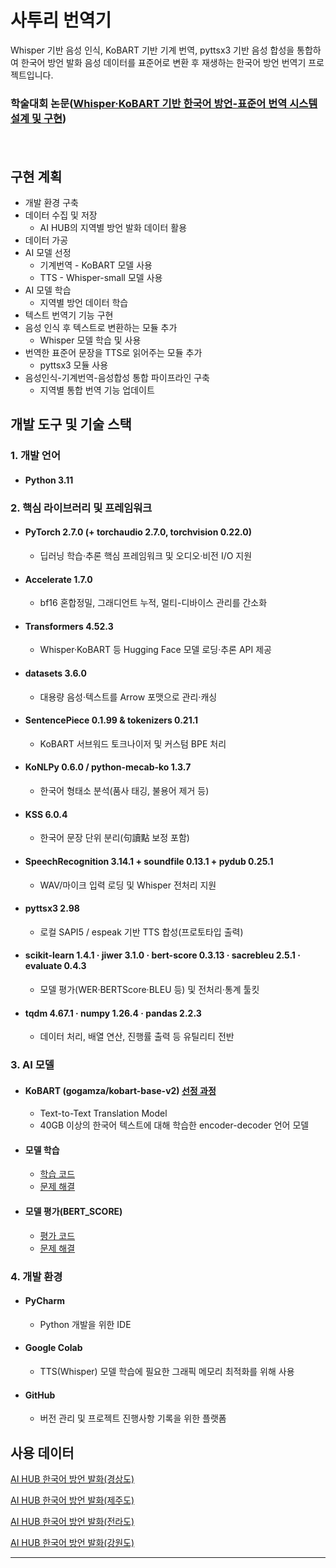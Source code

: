 # 사투리 번역기
Whisper 기반 음성 인식, KoBART 기반 기계 번역, pyttsx3 기반 음성 합성을 통합하여 한국어 방언 발화 음성 데이터를 표준어로 변환 후 재생하는 한국어 방언 번역기 프로젝트입니다.
  ### 학술대회 논문([Whisper·KoBART 기반 한국어 방언-표준어 번역 시스템 설계 및 구현](https://github.com/IMBLOP/dialect-translator/blob/a3f03e5a8505fd4f43c02946305a9076b548a4e9/Whisper%C2%B7KoBART%20%EA%B8%B0%EB%B0%98%20%ED%95%9C%EA%B5%AD%EC%96%B4%20%EB%B0%A9%EC%96%B8-%ED%91%9C%EC%A4%80%EC%96%B4%20%EB%B2%88%EC%97%AD%20%EC%8B%9C%EC%8A%A4%ED%85%9C%20%EC%84%A4%EA%B3%84%20%EB%B0%8F%20%EA%B5%AC%ED%98%84_%EA%B3%BD%EB%8C%80%ED%98%81.pdf))
　

## 구현 계획
- 개발 환경 구축
- 데이터 수집 및 저장
  - AI HUB의 지역별 방언 발화 데이터 활용
- 데이터 가공
- AI 모델 선정
  - 기계번역 - KoBART 모델 사용
  - TTS - Whisper-small 모델 사용
- AI 모델 학습
  - 지역별 방언 데이터 학습
- 텍스트 번역기 기능 구현
- 음성 인식 후 텍스트로 변환하는 모듈 추가
  - Whisper 모델 학습 및 사용
- 번역한 표준어 문장을 TTS로 읽어주는 모듈 추가
  - pyttsx3 모듈 사용
- 음성인식-기계번역-음성합성 통합 파이프라인 구축
  - 지역별 통합 번역 기능 업데이트
    

## 개발 도구 및 기술 스택
### 1. 개발 언어
- #### Python 3.11
  
### 2. 핵심 라이브러리 및 프레임워크
- #### PyTorch 2.7.0 (+ torchaudio 2.7.0, torchvision 0.22.0)  
  - 딥러닝 학습·추론 핵심 프레임워크 및 오디오·비전 I/O 지원
- #### Accelerate 1.7.0  
  - bf16 혼합정밀, 그래디언트 누적, 멀티-디바이스 관리를 간소화
- #### Transformers 4.52.3  
  - Whisper·KoBART 등 Hugging Face 모델 로딩·추론 API 제공
- #### datasets 3.6.0  
  - 대용량 음성·텍스트를 Arrow 포맷으로 관리·캐싱
- #### SentencePiece 0.1.99 & tokenizers 0.21.1  
  - KoBART 서브워드 토크나이저 및 커스텀 BPE 처리
- #### KoNLPy 0.6.0 / python-mecab-ko 1.3.7  
  - 한국어 형태소 분석(품사 태깅, 불용어 제거 등)
- #### KSS 6.0.4  
  - 한국어 문장 단위 분리(句讀點 보정 포함)
- #### SpeechRecognition 3.14.1 + soundfile 0.13.1 + pydub 0.25.1  
  - WAV/마이크 입력 로딩 및 Whisper 전처리 지원
- #### pyttsx3 2.98  
  - 로컬 SAPI5 / espeak 기반 TTS 합성(프로토타입 출력)
- #### scikit-learn 1.4.1 · jiwer 3.1.0 · bert-score 0.3.13 · sacrebleu 2.5.1 · evaluate 0.4.3  
  - 모델 평가(WER·BERTScore·BLEU 등) 및 전처리·통계 툴킷
- #### tqdm 4.67.1 · numpy 1.26.4 · pandas 2.2.3  
  - 데이터 처리, 배열 연산, 진행률 출력 등 유틸리티 전반
    
### 3. AI 모델
- #### KoBART (gogamza/kobart-base-v2) [선정 과정](https://github.com/IMBLOP/dialect-translator/issues/2#issue-2995355902)
  - Text-to-Text Translation Model
  - 40GB 이상의 한국어 텍스트에 대해 학습한 encoder-decoder 언어 모델
- #### 모델 학습
  - [학습 코드](src/training/training.py)
  - [문제 해결](https://github.com/IMBLOP/dialect-translator/issues/1#issue-2995320637)
- #### 모델 평가(BERT_SCORE)
  - [평가 코드](src/evaluation/bert_score_eval.py)
  - [문제 해결](https://github.com/IMBLOP/dialect-translator/issues/3#issue-2995488377)

### 4. 개발 환경
- #### PyCharm
  - Python 개발을 위한 IDE
- #### Google Colab
  - TTS(Whisper) 모델 학습에 필요한 그래픽 메모리 최적화를 위해 사용
- #### GitHub
  - 버전 관리 및 프로젝트 진행사항 기록을 위한 플랫폼


## 사용 데이터
[AI HUB 한국어 방언 발화(경상도)](https://aihub.or.kr/aihubdata/data/view.do?currMenu=&topMenu=&aihubDataSe=data&dataSetSn=119)
 
  [AI HUB 한국어 방언 발화(제주도)](https://aihub.or.kr/aihubdata/data/view.do?currMenu=115&topMenu=100&aihubDataSe=realm&dataSetSn=121)
  
  [AI HUB 한국어 방언 발화(전라도)](https://aihub.or.kr/aihubdata/data/view.do?currMenu=115&topMenu=100&aihubDataSe=realm&dataSetSn=120)
  
  [AI HUB 한국어 방언 발화(강원도)](https://aihub.or.kr/aihubdata/data/view.do?currMenu=115&topMenu=100&aihubDataSe=realm&dataSetSn=118)  


---

